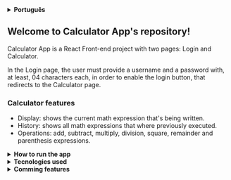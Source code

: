 <details>
  <summary><strong>Português</strong></summary><br />
  
## Bem vindo(a) ao repositório Calculator App!
  
Calculator App é um Projeto React Front-end com duas páginas: Login e Calculator (calculadora).
  
Na página de Login, o usuário precisa prover um nome de usuário e senha com, pelo menos, 04 caractéres cada, para habilitar o botão de login, que redireciona para a página da calculadora.
  
### Funcionalidades da calculadora

- Display: mostra a expressão matemática que esta sendo atualmente escrita.
- History: mostra todas as expressões matemáticas previamente executadas.
- Operações: adicionar, subtrair, multiplicar, potência ao quadrado, resto e expressões com parênteses.

### Como iniciar a aplicação

1. Clone o repositório.

  - `git clone git@github.com:FernandoCavalcantii/Calculator-App.git`
  
  2. Entre na pasta clonada.
  
  - `cd Calculator-App`

  3. Instale as dependências.

  - `npm install`

  4. iniciar.
  
  - `npm start`  
  
### Tecnologias utilizadas
  
  - JavaScript.
  - React.
  - CSS.
  - HTML.
  
### Em breve
  
- Raiz quadrada.

</details>  

## Welcome to Calculator App's repository!

Calculator App is a React Front-end project with two pages: Login and Calculator.

In the Login page, the user must provide a username and a password with, at least, 04 characters each, in order to enable the login button, that redirects to the Calculator page.

### Calculator features

- Display: shows the current math expression that's being written.
- History: shows all math expressions that where previously executed.
- Operations: add, subtract, multiply, division, square, remainder and parenthesis expressions.

<details>
  <summary><strong>How to run the app</strong></summary><br />

  1. Clone the repository.

  - `git clone git@github.com:FernandoCavalcantii/calculator-app.git`
  
  2. Enter in the folder you just cloned.
  
  - `cd Calculator-App`

  3. Install dependencies.

  - `npm install`

  4. Start.
  
  - `npm start`
</details>

<details>
<summary><strong>Tecnologies used</strong></summary><br />

- JavaScript.
- React.
- CSS.
- HTML.
</details>


<details>
<summary><strong>Comming features</strong></summary><br />

- Square root.
</details>
